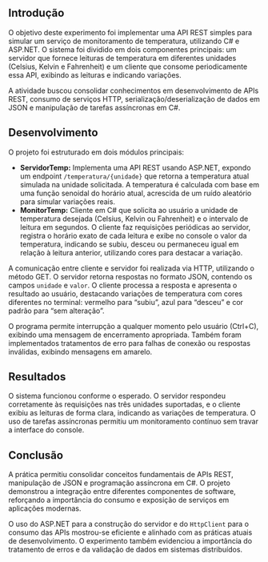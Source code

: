 ## Introdução

O objetivo deste experimento foi implementar uma API REST simples para simular um serviço de monitoramento de temperatura, utilizando C# e ASP.NET. O sistema foi dividido em dois componentes principais: um servidor que fornece leituras de temperatura em diferentes unidades (Celsius, Kelvin e Fahrenheit) e um cliente que consome periodicamente essa API, exibindo as leituras e indicando variações.

A atividade buscou consolidar conhecimentos em desenvolvimento de APIs REST, consumo de serviços HTTP, serialização/deserialização de dados em JSON e manipulação de tarefas assíncronas em C#.

## Desenvolvimento

O projeto foi estruturado em dois módulos principais:

- **ServidorTemp:** Implementa uma API REST usando ASP.NET, expondo um endpoint `/temperatura/{unidade}` que retorna a temperatura atual simulada na unidade solicitada. A temperatura é calculada com base em uma função senoidal do horário atual, acrescida de um ruído aleatório para simular variações reais.
- **MonitorTemp:** Cliente em C# que solicita ao usuário a unidade de temperatura desejada (Celsius, Kelvin ou Fahrenheit) e o intervalo de leitura em segundos. O cliente faz requisições periódicas ao servidor, registra o horário exato de cada leitura e exibe no console o valor da temperatura, indicando se subiu, desceu ou permaneceu igual em relação à leitura anterior, utilizando cores para destacar a variação.

A comunicação entre cliente e servidor foi realizada via HTTP, utilizando o método GET. O servidor retorna respostas no formato JSON, contendo os campos `unidade` e `valor`. O cliente processa a resposta e apresenta o resultado ao usuário, destacando variações de temperatura com cores diferentes no terminal: vermelho para “subiu”, azul para “desceu” e cor padrão para “sem alteração”.

O programa permite interrupção a qualquer momento pelo usuário (Ctrl+C), exibindo uma mensagem de encerramento apropriada. Também foram implementados tratamentos de erro para falhas de conexão ou respostas inválidas, exibindo mensagens em amarelo.

## Resultados

O sistema funcionou conforme o esperado. O servidor respondeu corretamente às requisições nas três unidades suportadas, e o cliente exibiu as leituras de forma clara, indicando as variações de temperatura. O uso de tarefas assíncronas permitiu um monitoramento contínuo sem travar a interface do console.

## Conclusão

A prática permitiu consolidar conceitos fundamentais de APIs REST, manipulação de JSON e programação assíncrona em C#. O projeto demonstrou a integração entre diferentes componentes de software, reforçando a importância do consumo e exposição de serviços em aplicações modernas.

O uso do ASP.NET para a construção do servidor e do `HttpClient` para o consumo das APIs mostrou-se eficiente e alinhado com as práticas atuais de desenvolvimento. O experimento também evidenciou a importância do tratamento de erros e da validação de dados em sistemas distribuídos.